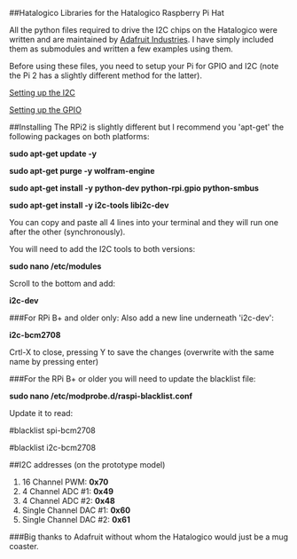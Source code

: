 ##Hatalogico
Libraries for the Hatalogico Raspberry Pi Hat

All the python files required to drive the I2C chips on the Hatalogico were written and are maintained by [Adafruit Industries](https://www.adafruit.com/). I have simply included them as submodules and written a few examples using them.

Before using these files, you need to setup your Pi for GPIO and I2C (note the Pi 2 has a slightly different method for the latter).

[Setting up the I2C](https://learn.adafruit.com/adafruits-raspberry-pi-lesson-4-gpio-setup/configuring-i2c)

[Setting up the GPIO](https://learn.adafruit.com/adafruits-raspberry-pi-lesson-4-gpio-setup/configuring-gpio)

##Installing
The RPi2 is slightly different but I recommend you 'apt-get' the following packages on both platforms:

**sudo apt-get update -y**

**sudo apt-get purge -y wolfram-engine**

**sudo apt-get install -y python-dev python-rpi.gpio python-smbus**

**sudo apt-get install -y i2c-tools libi2c-dev**


You can copy and paste all 4 lines into your terminal and they will run one after the other (synchronously).

You will need to add the I2C tools to both versions:

**sudo nano /etc/modules**

Scroll to the bottom and add:

**i2c-dev**

###For RPi B+ and older only:
Also add a new line underneath 'i2c-dev':

**i2c-bcm2708**

Crtl-X to close, pressing Y to save the changes (overwrite with the same name by pressing enter)


###For the RPi B+ or older you will need to update the blacklist file:

**sudo nano /etc/modprobe.d/raspi-blacklist.conf**

Update it to read:

\#blacklist spi-bcm2708

\#blacklist i2c-bcm2708

##I2C addresses
(on the prototype model)

1. 16 Channel PWM: **0x70**
2. 4 Channel ADC #1: **0x49**
3. 4 Channel ADC #2: **0x48**
4. Single Channel DAC #1: **0x60**
5. Single Channel DAC #2: **0x61**


###Big thanks to Adafruit without whom the Hatalogico would just be a mug coaster.
